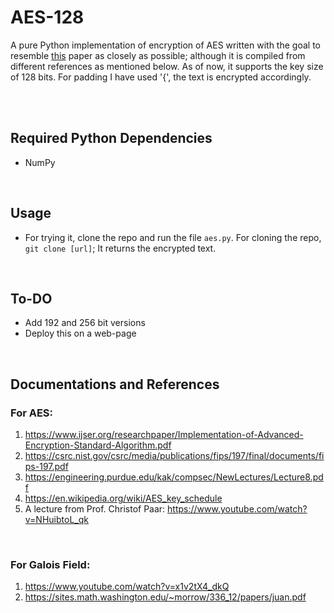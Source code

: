 # AES-128

A pure Python implementation of encryption of AES written with the goal to resemble [this](https://www.ijser.org/researchpaper/Implementation-of-Advanced-Encryption-Standard-Algorithm.pdf) paper as closely as possible; although it is compiled from different references as mentioned below. As of now, it supports the key size of 128 bits. For padding I have used '{', the text is encrypted accordingly. 

<br />
<br />


## Required Python Dependencies
- NumPy

<br />


## Usage

- For trying it, clone the repo and run the file ``aes.py``. For cloning the repo, ``git clone [url]``; It returns the encrypted text.

<br />

## To-DO
- Add 192 and 256 bit versions
- Deploy this on a web-page

<br />

## Documentations and References

### For AES: 
1. https://www.ijser.org/researchpaper/Implementation-of-Advanced-Encryption-Standard-Algorithm.pdf
2. https://csrc.nist.gov/csrc/media/publications/fips/197/final/documents/fips-197.pdf
3. https://engineering.purdue.edu/kak/compsec/NewLectures/Lecture8.pdf
4. https://en.wikipedia.org/wiki/AES_key_schedule
5. A lecture from Prof. Christof Paar: https://www.youtube.com/watch?v=NHuibtoL_qk

<br />

### For Galois Field:
1. https://www.youtube.com/watch?v=x1v2tX4_dkQ
2. https://sites.math.washington.edu/~morrow/336_12/papers/juan.pdf


